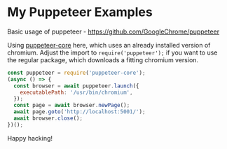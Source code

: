 # My Puppeteer Examples

Basic usage of puppeteer - https://github.com/GoogleChrome/puppeteer

Using [puppeteer-core](https://www.npmjs.com/package/puppeteer-core) here, which uses an already installed version of chromium.
Adjust the import to `require('puppeteer');` if you want to use the regular package, which downloads a fitting chromium version.

```js
const puppeteer = require('puppeteer-core');
(async () => {
  const browser = await puppeteer.launch({
    executablePath: '/usr/bin/chromium',
  });
  const page = await browser.newPage();
  await page.goto('http://localhost:5001/');
  await browser.close();
})();
```

Happy hacking!
